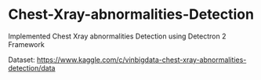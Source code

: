 # Chest-Xray-abnormalities-Detection
 

Implemented Chest Xray abnormalities Detection using Detectron 2 Framework 
 
Dataset:
https://www.kaggle.com/c/vinbigdata-chest-xray-abnormalities-detection/data
